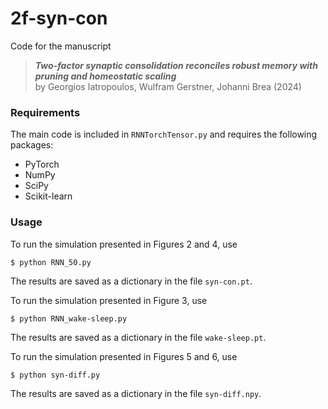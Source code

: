 # 2f-syn-con

Code for the  manuscript
   > ***Two-factor synaptic consolidation reconciles robust memory with pruning and homeostatic scaling***<br>
     by Georgios Iatropoulos, Wulfram Gerstner, Johanni Brea (2024)

### Requirements
The main code is included in `RNNTorchTensor.py` and requires the following packages:
- PyTorch
- NumPy
- SciPy
- Scikit-learn

### Usage
To run the simulation presented in Figures 2 and 4, use
```
$ python RNN_50.py
```
The results are saved as a dictionary in the file `syn-con.pt`.

To run the simulation presented in Figure 3, use
```
$ python RNN_wake-sleep.py
```
The results are saved as a dictionary in the file `wake-sleep.pt`.

To run the simulation presented in Figures 5 and 6, use
```
$ python syn-diff.py
```
The results are saved as a dictionary in the file `syn-diff.npy`.
